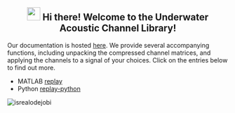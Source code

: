 <h2 align="center"><img src = "https://raw.githubusercontent.com/MartinHeinz/MartinHeinz/master/wave.gif" width = 30px> Hi there! Welcome to the Underwater Acoustic Channel Library! </h2>

Our documentation is hosted [here](https://uwa-channels.github.io). We provide several accompanying functions, including unpacking the compressed channel matrices, and applying the channels to a signal of your choices. Click on the entries below to find out more.

* MATLAB [replay](https://uwa-channels.github.io/replay)
* Python [replay-python](https://uwa-channels.github.io/replay-python)

<p align="left"> <img src="https://komarev.com/ghpvc/?username=uwa-channels&label=Profile%20views&color=0e75b6&style=flat" alt="isrealodejobi" />
</p>
